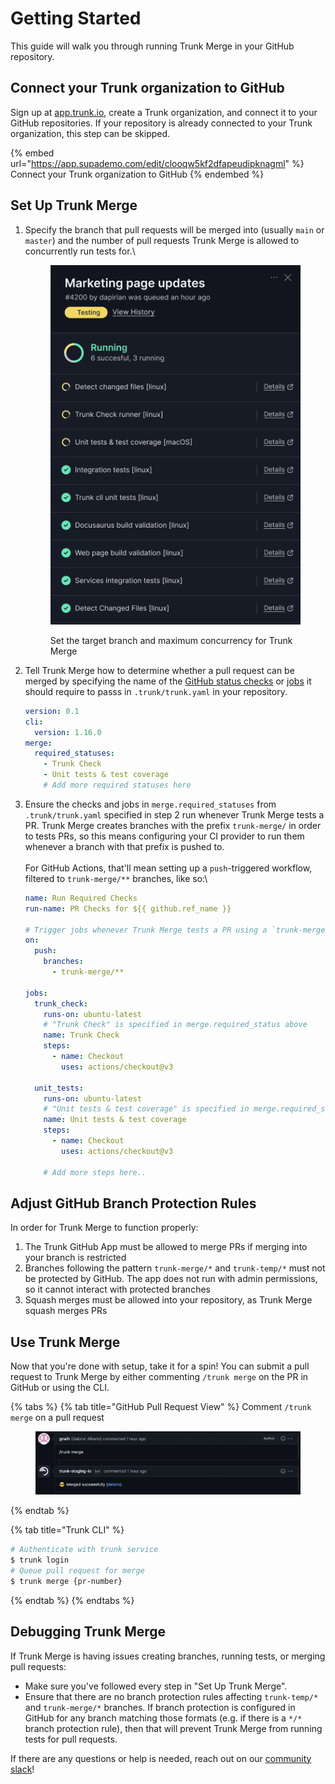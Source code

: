 # Getting Started

This guide will walk you through running Trunk Merge in your GitHub repository.

## Connect your Trunk organization to GitHub

Sign up at [app.trunk.io](https://app.trunk.io), create a Trunk organization, and connect it to your GitHub repositories. If your repository is already connected to your Trunk organization, this step can be skipped.

{% embed url="https://app.supademo.com/edit/clooqw5kf2dfapeudipknagml" %}
Connect your Trunk organization to GitHub
{% endembed %}

## Set Up Trunk Merge

1.  Specify the branch that pull requests will be merged into (usually `main` or `master`) and the number of pull requests Trunk Merge is allowed to concurrently run tests for.\


    <figure><img src="../../.gitbook/assets/image (21).png" alt=""><figcaption><p>Set the target branch and maximum concurrency for Trunk Merge</p></figcaption></figure>
2.  Tell Trunk Merge how to determine whether a pull request can be merged by specifying the name of the [GitHub status checks](https://docs.github.com/en/pull-requests/collaborating-with-pull-requests/collaborating-on-repositories-with-code-quality-features/about-status-checks) or [jobs](https://docs.github.com/en/actions/learn-github-actions/understanding-github-actions#jobs) it should require to passs in `.trunk/trunk.yaml` in your repository.

    ```yaml
    version: 0.1
    cli:
      version: 1.16.0
    merge:
      required_statuses:
        - Trunk Check
        - Unit tests & test coverage
        # Add more required statuses here
    ```
3.  Ensure the checks and jobs in `merge.required_statuses` from `.trunk/trunk.yaml` specified in step 2 run whenever Trunk Merge tests a PR. Trunk Merge creates branches with the prefix `trunk-merge/` in order to tests PRs, so this means configuring your CI provider to run them whenever a branch with that prefix is pushed to.\
    \
    For GitHub Actions, that'll mean setting up a `push`-triggered workflow, filtered to `trunk-merge/**` branches, like so:\


    ```yaml
    name: Run Required Checks
    run-name: PR Checks for ${{ github.ref_name }}

    # Trigger jobs whenever Trunk Merge tests a PR using a `trunk-merge/` branch
    on:
      push:
        branches:
          - trunk-merge/**

    jobs:
      trunk_check:
        runs-on: ubuntu-latest
        # "Trunk Check" is specified in merge.required_status above
        name: Trunk Check
        steps:
          - name: Checkout
            uses: actions/checkout@v3

      unit_tests:
        runs-on: ubuntu-latest
        # "Unit tests & test coverage" is specified in merge.required_status above
        name: Unit tests & test coverage
        steps:
          - name: Checkout
            uses: actions/checkout@v3

        # Add more steps here..    
    ```

## Adjust GitHub Branch Protection Rules

In order for Trunk Merge to function properly:

1. The Trunk GitHub App must be allowed to merge PRs if merging into your branch is restricted
2. Branches following the pattern `trunk-merge/*` and `trunk-temp/*` must not be protected by GitHub. The app does not run with admin permissions, so it cannot interact with protected branches
3. Squash merges must be allowed into your repository, as Trunk Merge squash merges PRs

## Use Trunk Merge

Now that you're done with setup, take it for a spin! You can submit a pull request to Trunk Merge by either commenting `/trunk merge` on the PR in GitHub or using the CLI.

{% tabs %}
{% tab title="GitHub Pull Request View" %}
Comment `/trunk merge` on a pull request

<figure><img src="../../.gitbook/assets/image (7) (1) (1).png" alt=""><figcaption></figcaption></figure>
{% endtab %}

{% tab title="Trunk CLI" %}
```bash
# Authenticate with trunk service
$ trunk login
# Queue pull request for merge
$ trunk merge {pr-number}
```
{% endtab %}
{% endtabs %}

## Debugging Trunk Merge

If Trunk Merge is having issues creating branches, running tests, or merging pull requests:

* Make sure you've followed every step in "Set Up Trunk Merge".
* Ensure that there are no branch protection rules affecting `trunk-temp/*` and `trunk-merge/*` branches. If branch protection is configured in GitHub for any branch matching those formats (e.g. if there is a `*/*` branch protection rule), then that will prevent Trunk Merge from running tests for pull requests.

If there are any questions or help is needed, reach out on our [community slack](https://slack.trunk.io/)!
